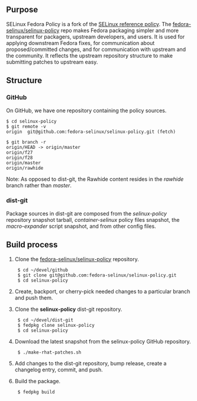 ## Purpose

SELinux Fedora Policy is a fork of the [SELinux reference policy](https://github.com/SELinuxProject/refpolicy/). The [fedora-selinux/selinux-policy](https://github.com/selinux-policy/selinux-policy.git) repo makes Fedora packaging simpler and more transparent for packagers, upstream developers, and users. It is used for applying downstream Fedora fixes, for communication about proposed/committed changes, and for communication with upstream and the community. It reflects the upstream repository structure to make submitting patches to upstream easy.

## Structure

### GitHub
On GitHub, we have one repository containing the policy sources.

    $ cd selinux-policy
    $ git remote -v
    origin	git@github.com:fedora-selinux/selinux-policy.git (fetch)

    $ git branch -r
    origin/HEAD -> origin/master
    origin/f27
    origin/f28
    origin/master
    origin/rawhide

Note: As opposed to dist-git, the Rawhide content resides in the _rawhide_ branch rather than _master_.

### dist-git
Package sources in dist-git are composed from the _selinux-policy_ repository snapshot tarball, _container-selinux_ policy files snapshot, the _macro-expander_ script snapshot, and from other config files.

## Build process

1. Clone the [fedora-selinux/selinux-policy](https://github.com/fedora-selinux/selinux-policy) repository.

        $ cd ~/devel/github
        $ git clone git@github.com:fedora-selinux/selinux-policy.git
        $ cd selinux-policy

2. Create, backport, or cherry-pick needed changes to a particular branch and push them.

3. Clone the **selinux-policy** dist-git repository.

        $ cd ~/devel/dist-git
        $ fedpkg clone selinux-policy
        $ cd selinux-policy

4. Download the latest snapshot from the selinux-policy GitHub repository.

        $ ./make-rhat-patches.sh

5. Add changes to the dist-git repository, bump release, create a changelog entry, commit, and push.
6. Build the package.

        $ fedpkg build
